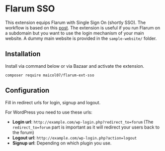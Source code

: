 # Flarum SSO

This extension equips Flarum with Single Sign On (shortly SSO). The workflow is based on this 
[post](https://discuss.flarum.org/d/2808-how-i-implemented-cross-authentication-with-flarum).
The extension is useful if you run Flarum on a subdomain but you want to use the login mechanism 
of your main website. A dummy main website is provided in the `sample-website/` folder.

## Installation

Install via command below or via Bazaar and activate the extension.
  ```
  composer require maicol07/flarum-ext-sso
  ```
  
## Configuration
Fill in redirect urls for login, signup and logout.

For WordPress you need to use these urls:
- **Login url**: `http://example.com/wp-login.php?redirect_to=forum` (The `redirect_to=forum` part is important as it will redirect your users back to the forum)
- **Logout url**: `http://example.com/wp-login.php?action=logout`
- **Signup url**: Depending on which plugin you use.
